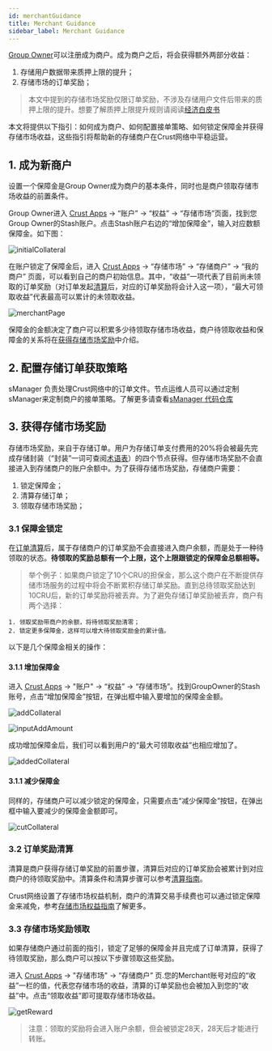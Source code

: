 ```yaml
---
id: merchantGuidance
title: Merchant Guidance
sidebar_label: Merchant Guidance
---
```


[Group Owner](ownerNode.md)可以注册成为商户。成为商户之后，将会获得额外两部分收益：

1. 存储用户数据带来质押上限的提升；
2. 存储市场的订单奖励；

> 本文中提到的存储市场奖励仅限订单奖励，不涉及存储用户文件后带来的质押上限的提升。想要了解质押上限提升规则请阅读[经济白皮书](https://ipfs-hk.decoo.io/ipfs/Qmdy2Hqdxoq2PuAkvoDZ5SqYjAKym58Gh39Lm5gPChyHwL)

本文将提供以下指引：如何成为商户、如何配置接单策略、如何锁定保障金并获得存储市场收益，这些指引将帮助新的存储商户在Crust网络中平稳运营。

## 1. 成为新商户

设置一个保障金是Group Owner成为商户的基本条件，同时也是商户领取存储市场收益的前置条件。

Group Owner进入 [Crust Apps](https://apps.crust.network) -> “账户” -> “权益” -> “存储市场”页面，找到您Group Owner的Stash账户。点击Stash账户右边的“增加保障金”，输入对应数额保障金。如下图：

![initialCollateral](assets/merchant/initialCollateral.png)

在账户锁定了保障金后，进入 [Crust Apps](https://apps.crust.network) -> “存储市场” -> “存储商户” -> “我的商户” 页面，可以看到自己的商户初始信息。其中，“收益”一项代表了目前尚未领取的订单奖励（对订单发起[清算](orderSettlement.md)后，对应的订单奖励将会计入这一项），“最大可领取收益”代表最高可以累计的未领取收益。

![merchantPage](assets/merchant/merchantPage.png)

保障金的金额决定了商户可以积累多少待领取存储市场收益，商户待领取收益和保障金的关系将在[获得存储市场奖励](#3-获得存储市场奖励)中介绍。

## 2. 配置存储订单获取策略

sManager 负责处理Crust网络中的订单文件。节点运维人员可以通过定制sManager来定制商户的接单策略。了解更多请查看[sManager 代码仓库](https://github.com/crustio/crust-smanager#readme)

## 3. 获得存储市场奖励

存储市场奖励，来自于存储订单。用户为存储订单支付费用的20%将会被最先完成存储封装（“封装”一词可查阅[术语表](glossary.md)）的四个节点获得。但存储市场奖励不会直接进入到存储商户的账户余额中。为了获得存储市场奖励，存储商户需要：

1. 锁定保障金；
2. 清算存储订单；
3. 领取存储市场奖励；

### 3.1 保障金锁定

在[订单清算](orderSettlement.md)后，属于存储商户的订单奖励不会直接进入商户余额，而是处于一种待领取的状态。**待领取的奖励总额有一个上限，这个上限跟锁定的保障金总额相等。**

> 举个例子：如果商户锁定了10个CRU的担保金，那么这个商户在不断提供存储市场服务的过程中将会不断累积存储订单奖励。直到总待领取奖励达到10CRU后，新的订单奖励将被丢弃。为了避免存储订单奖励被丢弃，商户有两个选择：

    1. 领取奖励带商户的余额，将待领取奖励清零；
    2. 锁定更多保障金，这样可以增大待领取奖励金的累计值。

以下是几个保障金相关的操作：

#### 3.1.1 增加保障金

进入 [Crust Apps](https://apps.crust.network) -> "账户" -> “权益” -> “存储市场”。找到GroupOwner的Stash账号，点击“增加保障金”按钮，在弹出框中输入要增加的保障金金额。

![addCollateral](assets/merchant/addCollateral.png)

![inputAddAmount](assets/merchant/inputAddAmount.png)

成功增加保障金后，我们可以看到用户的“最大可领取收益”也相应增加了。

![addedCollateral](assets/merchant/addedCollateral.png)

#### 3.1.1 减少保障金

同样的，存储商户可以减少锁定的保障金，只需要点击“减少保障金”按钮，在弹出框中输入要减少的保障金金额即可。

![cutCollateral](assets/merchant/cutCollateral.png)

### 3.2 订单奖励清算

清算是商户获得存储订单奖励的前置步骤，清算后对应的订单奖励会被累计到对应商户的待领取奖励中。清算条件和清算步骤可以参考[清算指南](orderSettlement.md)。

Crust网络设置了存储市场权益机制，商户的清算交易手续费也可以通过锁定保障金来减免，参考[存储市场权益指南](marketBenefits.md)了解更多。

### 3.3 存储市场奖励领取

如果存储商户通过前面的指引，锁定了足够的保障金并且完成了订单清算，获得了待领取奖励，那么商户可以按以下步骤领取这些奖励。

进入 [Crust Apps](https://apps.crust.network) -> "存储市场" -> “存储商户” 页.您的Merchant账号对应的“收益”一栏的值，代表您存储市场的收益，清算的订单奖励也会被加入到您的“收益”中。点击“领取收益”即可提取存储市场收益。

![getReward](assets/merchant/getReward.png)

>注意：领取的奖励将会进入账户余额，但会被锁定28天，28天后才能进行转账。

